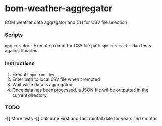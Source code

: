 # bom-weather-aggregator
BOM weather data aggregator and CLI for CSV file selection

### Scripts
`npm run dev` - Execute prompt for CSV file path
`npm run test` - Run tests against libraries

### Instructions
1. Execute `npm run dev`
2. Enter path to local CSV file when prompted
3. Wait while data is aggregated
4. Once data has been processed, a JSON file will be outputted in the current directory.

### TODO
-[] More tests
-[] Calculate First and Last rainfall date for years and months
